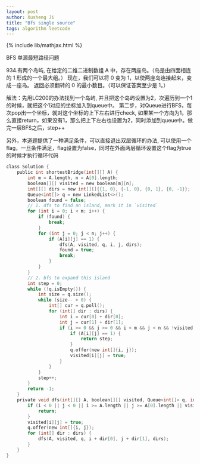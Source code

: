 ```yaml
---
layout: post
author: Xusheng Ji
title: "Bfs single source"
tags: algorithm leetcode
---
```


{% include lib/mathjax.html %}


<script type="text/javascript" async
  src="https://cdnjs.cloudflare.com/ajax/libs/mathjax/2.7.5/MathJax.js?config=TeX-MML-AM_CHTML">
</script>

<script type="text/x-mathjax-config">
  MathJax.Hub.Config({
    extensions: [
      "MathMenu.js",
      "MathZoom.js",
      "AssistiveMML.js",
      "a11y/accessibility-menu.js"
    ],
    jax: ["input/TeX", "output/CommonHTML"],
    TeX: {
      extensions: [
        "AMSmath.js",
        "AMSsymbols.js",
        "noErrors.js",
        "noUndefined.js",
      ]
    }
  });
</script>

BFS 单源最短路径问题

934.有两个岛屿, 在给定的二维二进制数组 A 中，存在两座岛。（岛是由四面相连的 1 形成的一个最大组。） 现在，我们可以将 0 变为 1，以使两座岛连接起来，变成一座岛。 返回必须翻转的 0 的最小数目。（可以保证答案至少是 1。）


解法：先用LC200的办法找到一个岛屿, 并且把这个岛屿设置为2，次遍历到一个1的时候，就把这个1对应的坐标加入到queue中。
第二步，对Queue进行BFS，每次pop出一个坐标，就对这个坐标的上下左右进行check, 如果某一个方向为1，那么直接return，如果没有1，那么把上下左右也设置为2，同时添加到queue中。做完一层BFS之后，step++



另外，本道题提供了一种满足条件，可以直接退出双层循环的办法, 可以使用一个flag，一旦条件满足，flag设置为false，同时在外面两层循环设置这个flag为true的时候才执行循环代码


```c
class Solution {
    public int shortestBridge(int[][] A) {
        int m = A.length, n = A[0].length;
        boolean[][] visited = new boolean[m][n];
        int[][] dirs = new int[][]{{1, 0}, {-1, 0}, {0, 1}, {0, -1}};
        Queue<int[]> q = new LinkedList<>();
        boolean found = false;
        // 1. dfs to find an island, mark it in `visited`
        for (int i = 0; i < m; i++) {
            if (found) {
                break;
            }
            for (int j = 0; j < n; j++) {
                if (A[i][j] == 1) {
                    dfs(A, visited, q, i, j, dirs);
                    found = true;
                    break;
                }
            }
        }
        // 2. bfs to expand this island
        int step = 0;
        while (!q.isEmpty()) {
            int size = q.size();
            while (size-- > 0) {
                int[] cur = q.poll();
                for (int[] dir : dirs) {
                    int i = cur[0] + dir[0];
                    int j = cur[1] + dir[1];
                    if (i >= 0 && j >= 0 && i < m && j < n && !visited[i][j]) {
                        if (A[i][j] == 1) {
                            return step;
                        }
                        q.offer(new int[]{i, j});
                        visited[i][j] = true;
                    }
                }
            }
            step++;
        }
        return -1;
    }
    private void dfs(int[][] A, boolean[][] visited, Queue<int[]> q, int i, int j, int[][] dirs) {
        if (i < 0 || j < 0 || i >= A.length || j >= A[0].length || visited[i][j] || A[i][j] == 0) {
            return;
        }
        visited[i][j] = true;
        q.offer(new int[]{i, j});
        for (int[] dir : dirs) {
            dfs(A, visited, q, i + dir[0], j + dir[1], dirs);
        }
    }
}

```


